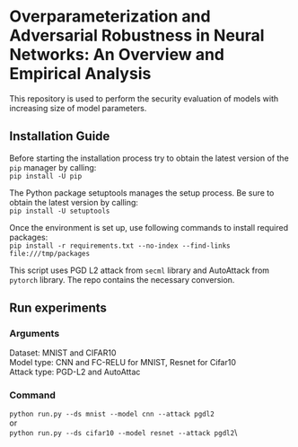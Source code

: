 # Overparameterization and Adversarial Robustness in Neural Networks: An Overview and Empirical Analysis

This repository is used to perform the security evaluation of models with increasing size of model parameters. 


## Installation Guide

Before starting the installation process try to obtain the latest version of the `pip` manager by calling:\
`pip install -U pip`

The Python package setuptools manages the setup process. Be sure to obtain the latest version by calling: \
`pip install -U setuptools`

Once the environment is set up, use following commands to install required packages:\
`pip install -r requirements.txt --no-index --find-links file:///tmp/packages`


This script uses PGD L2 attack from `secml` library and AutoAttack from `pytorch` library. The repo contains the necessary conversion.

## Run experiments

### Arguments
Dataset: MNIST and CIFAR10\
Model type: CNN and FC-RELU for MNIST, Resnet for Cifar10\
Attack type: PGD-L2 and AutoAttac

### Command
`python run.py --ds mnist --model cnn --attack pgdl2`\
or \
`python run.py --ds cifar10 --model resnet --attack pgdl2`\
